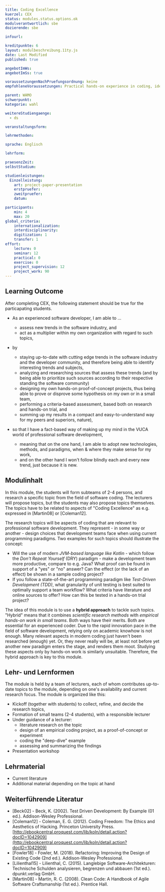 ```yaml
---
title: Coding Excellence
kuerzel: CEX
status: modules.status.options.ok
modulverantwortlich: sbe
dozierende: sbe

infourl: 

kreditpunkte: 6
layout: modulbeschreibung.11ty.js
date: Last Modified
published: true

angebotImWs: 
angebotImSs: true

voraussetzungenNachPruefungsordnung: keine
empfohleneVoraussetzungen: Practical hands-on experience in coding, ideally from a longer research activity or from a business context 

parent: WAMO
schwerpunkt:
kategorie: wahl

weitereStudiengaenge: 
  - ds

veranstaltungsform: 

lehrmethoden:

sprache: Englisch

lehrform:

praesenzZeit: 
selbstStudium: 

studienleistungen:
  Einzelleistung:
    art: project-paper-presentation
    erstpruefer: 
    zweitpruefer: 
    datum:

participants: 
    min: 4
    max: 20
global_criteria:
    internationalization:
    interdisciplinarity:
    digitization: 1
    transfer: 1    
effort:
    lecture: 0
    seminar: 12
    practical: 0
    exercise: 0
    project_supervision: 12
    project_work: 90
---
```


## Learning Outcome

After completing CEX, the following statement should be true for the particapating students. 

* As an experienced software developer, I am able to ...
    * assess new trends in the software industry, and
    * act as a multiplier within my own organization with regard to such topics,
    
* by
    * staying up-to-date with cutting edge trends in the software industry and the developer community,
        and therefore being able to identify interesting trends and subjects,  
    * analyzing and researching sources that assess these trends (and by being able to
        prioritize such sources according to their respective standing the software community)
    * designing my own hands-on proof-of-concept projects, thus being able to prove or disprove some
        hypothesis on my own or in a small team,     
    * performing a criteria-based assessment, based both on research and hands-on trial, and
    * summing up my results in a compact and easy-to-understand way for my peers and superiors, 
    nature),
    
    
* so that I have a fact-based way of making up my mind in the VUCA world of professional software 
    development,
    * meaning that on the one hand, I am able to adopt new technologies, methods, and paradigms, 
        when & where they make sense for my work, 
    * and on the other hand I won't follow blindly each and every new trend, just because it is new.  



  
## Modulinhalt

In this module, the students will form subteams of 2-4 persons, and research a specific topic from the field
of software coding. The lecturers will propose topics, but the students may also propose topics
themselves. The topics have to be related to aspects of "Coding Excellence" as e.g. expressed in [Martin08] 
or [Coleman12].

The research topics will be aspects of coding that are relevant to professional software development. 
They represent - in some way or another - design choices that development teams face when using
current programming paradigms. Two examples for such topics should illustrate the concept:

* Will the use of modern *JVM-based language like Kotlin* - which follow the *Don't Repeat Yourself* (DRY) 
    paradigm - make a development team more productive, compare to e.g. Java? What proof can be found 
    in support of a "yes" or "no" answer? Can the effect (or the lack of an effect) be shown in a 
    sample coding project?  
* If you follow a state-of-the-art programming paradigm like *Test-Driven Development (TDD)*, what granularity
    of unit testing is best suited to optimally support a team workflow? What criteria have literature and 
    online sources to offer? How can this be tested in a hands-on trial project? 

The idea of this module is to use a **hybrid approach** to tackle such topics. 
"Hybrid" means that it combines *scientific research methods* with *empirical hands-on work in small teams*. 
Both ways have their merits. Both are essential for an experienced coder. Due to the rapid innovation 
pace in the field of software development, relying only on academic knowhow is not enough. 
Many relevant aspects in modern coding just haven't been researched (enough) yet. Or, they never really 
will be, at least not before yet another new paradigm enters the stage, and renders them moot. 
Studying these aspects only by hands-on work is similarly unsuitable. Therefore, the hybrid 
approach is key to this module.  



## Lehr- und Lernformen

The module is held by a team of lecturers, each of whom contributes up-to-date topics to the module, 
depending on one's availability and current research focus. The module is organized like this:  

* Kickoff (together with students) to collect, refine, and decide the research topics,
* Formation of small teams (2-4 students), with a responsible lecturer
* Under guidance of a lecturer:
    * literature research on the topic
    * design of an empirical coding project, as a proof-of-concept or experiment
    * coding the "deep-dive" example
    * assessing and summarizing the findings
* Presentation workshop



## Lehrmaterial

* Current literature
* Additional material depending on the topic at hand


## Weiterführende Literatur

* [Beck02] - Beck, K. (2002). Test Driven Development: By Example (01 ed.). Addison-Wesley Professional.
* [Coleman12] - Coleman, E. G. (2012). Coding Freedom: The Ethics and Aesthetics of Hacking. 
    Princeton University Press. [http://ebookcentral.proquest.com/lib/koln/detail.action?docID=1042909](http://ebookcentral.proquest.com/lib/koln/detail.action?docID=1042909)
* [Fowler18] - Fowler, M. (2018). Refactoring: Improving the Design of Existing Code (2nd ed.). 
    Addison-Wesley Professional.
* [Lilienthal15] - Lilienthal, C. (2015). Langlebige Software-Architekturen: Technische Schulden analysieren, 
    begrenzen und abbauen (1st ed.). dpunkt.verlag GmbH.
* [Martin08] - Martin, R. C. (2008). Clean Code: A Handbook of Agile Software Craftsmanship (1st ed.). Prentice Hall.

